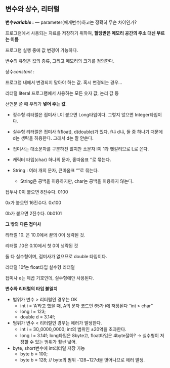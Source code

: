 ## 변수와 상수, 리터럴

**변수*variable* :** — parameter(매개변수)하고는 정확히 무슨 차이인가?

프로그램에서 사용되는 자료를 저장하기 위하여,
**할당받은 메모리 공간의 주소 대신 부르는 이름**

프로그램 실행 중에 값 변경이 가능하다.

변수의 유형은 값의 종류, 그리고 메모리의 크기를 정의한다.

상수*constant* :

프로그램 내에서 변경되지 말아야 하는 값.
혹시 변경되는 경우...

리터럴 literal 프로그램에서 사용하는 모든 숫자 값, 논리 값 등

선언문 쓸 때 우리가 **넣어 주는 값**.

- 정수형 리터럴은 접미사 L이 붙으면 Long타입이다. 그렇지 않으면 Integer타입이다.
- 실수형 리터럴은 접미사 f(float), d(double)가 있다. 
f냐 d냐, 둘 중 하나기 때문에
d는 생략을 허용한다. 그래서 d는 잘 안쓴다.
- 접미사는 대소문자를 구분하진 않지만 소문자 l이 1과 헷갈리므로 L로 쓴다.

- 캐릭터 타입(char) 하나의 문자, 홑따옴표 ‘’로 묶는다.
- String : 여러 개의 문자, 큰따옴표 “”로 묶는다.
    - String은 공백을 허용하지만, char는 공백을 허용하지 않는다.

접두사 0이 붙으면 8진수다. 0100 

0x가 붙으면 16진수다. 0x100

0b가 붙으면 2진수다. 0b0101

**그 밖의 다른 접미사**

리터럴 10. 은 10.0에서 끝의 0이 생략된 것.

리터럴 .10은 0.10에서 첫 0이 생략된 것

둘 다 실수형이며, 접미사가 없으므로 double 타입이다.

리터럴 10f는 float타입 실수형 리터럴

접미사 e는  제곱 기호인데, 실수형에만 사용된다.

**변수와 리터럴의 타입 불일치**

- 범위가 변수 > 리터럴인 경우는 OK
    - int i = ‘A’라고 했을 때, A의 문자 코드인 65가 i에 저장된다
    “int > char”
    - long l = 123;
    - double d = 3.14f;
- 범위가 변수 < 리터럴인 경우는 에러가 발생한다.
    - int i = 30_0000_0000; 
    int의 범위인 ±20억을 초과한다.
    - long l = 3.14f;
    long타입은 8byte고, float타입은 4byte잖아?
    → 실수형이 저장할 수 있는 범위가 훨씬 넓어.
- byte, short변수에 int리터럴 저장 가능
    - byte b = 100;
    - byte b = 128; // byte의 범위 -128~127d을 벗어나므로 에러 발생.
